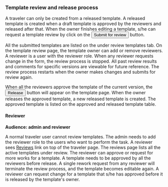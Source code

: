 ### Template review and release process

A traveler can only be created from a released template. A released template is
created when a draft template is approved by the reviewers and released after
that. When the owner finishes editing a template, s/he can request a template
review by click on the <button class="btn btn-primary">Submit for
review</button> button.

All the submitted templates are listed on the under review templates tab. On the
template review page, the template owner can add or remove reviewers. A reviewer
is a user with the reviewer role. When any reviewer requests change in the form,
the review process is stopped. All past review results and comments for specific
versions are viewable for future reference. The review process restarts when the
owner makes changes and submits for review again.

When all the reviewers approve the template of the current version, the <button
class="btn btn-primary">Release</button> button will appear on the template
page. When the owner releases the approved template, a new released template is
created. The approved template is listed on the approved and released template
table.

#### Reviewer

**Audience: admin and reviewer**

A normal traveler user cannot review templates. The admin needs to add the
reviewer role to the users who want to perform the task. A reviewer sees <a
href="/reviews/">Reviews</a> link on top of the traveler page. The reviews page
lists all the active templates under review. The reviewer can approve or request
for more works for a template. A template needs to be approved by all the
reviewers before release. A single rework request from any reviewer will
terminate the review process, and the template becomes editable again. A
reviewer can request change for a template that s/he has approved before it is
released by the template's owner.
